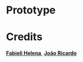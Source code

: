 # Prototype

# Credits
**[Fabieli Helena](https://github.com/fabielihelena)**, **[João Ricardo](https://github.com/jrflga)** 
